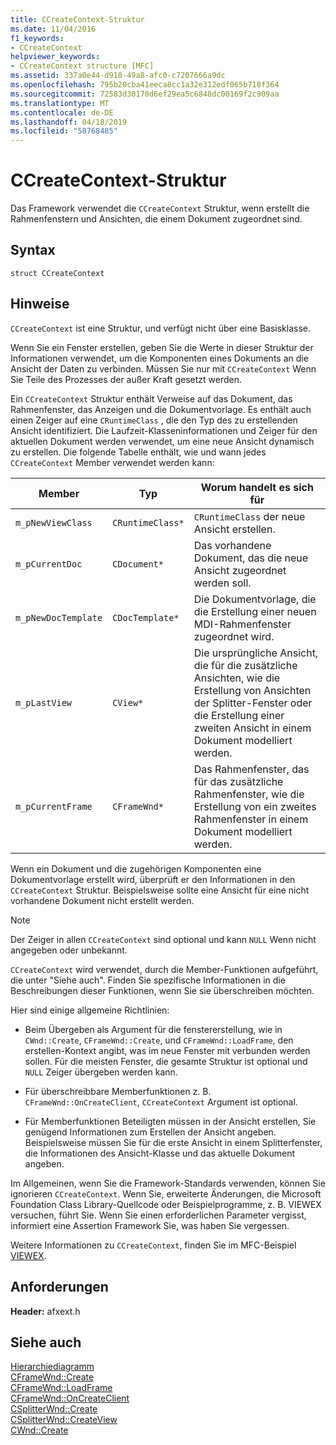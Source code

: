 ```yaml
---
title: CCreateContext-Struktur
ms.date: 11/04/2016
f1_keywords:
- CCreateContext
helpviewer_keywords:
- CCreateContext structure [MFC]
ms.assetid: 337a0e44-d910-49a8-afc0-c7207666a9dc
ms.openlocfilehash: 795b20cba41eeca8cc1a32e312edf065b718f364
ms.sourcegitcommit: 72583d30170d6ef29ea5c6848dc00169f2c909aa
ms.translationtype: MT
ms.contentlocale: de-DE
ms.lasthandoff: 04/18/2019
ms.locfileid: "58768485"
---
```

# <a name="ccreatecontext-structure"></a>CCreateContext-Struktur

Das Framework verwendet die `CCreateContext` Struktur, wenn erstellt die Rahmenfenstern und Ansichten, die einem Dokument zugeordnet sind.

## <a name="syntax"></a>Syntax

```
struct CCreateContext
```

## <a name="remarks"></a>Hinweise

`CCreateContext` ist eine Struktur, und verfügt nicht über eine Basisklasse.

Wenn Sie ein Fenster erstellen, geben Sie die Werte in dieser Struktur der Informationen verwendet, um die Komponenten eines Dokuments an die Ansicht der Daten zu verbinden. Müssen Sie nur mit `CCreateContext` Wenn Sie Teile des Prozesses der außer Kraft gesetzt werden.

Ein `CCreateContext` Struktur enthält Verweise auf das Dokument, das Rahmenfenster, das Anzeigen und die Dokumentvorlage. Es enthält auch einen Zeiger auf eine `CRuntimeClass` , die den Typ des zu erstellenden Ansicht identifiziert. Die Laufzeit-Klasseninformationen und Zeiger für den aktuellen Dokument werden verwendet, um eine neue Ansicht dynamisch zu erstellen. Die folgende Tabelle enthält, wie und wann jedes `CCreateContext` Member verwendet werden kann:

|Member|Typ|Worum handelt es sich für|
|------------|----------|--------------------|
|`m_pNewViewClass`|`CRuntimeClass*`|`CRuntimeClass` der neue Ansicht erstellen.|
|`m_pCurrentDoc`|`CDocument*`|Das vorhandene Dokument, das die neue Ansicht zugeordnet werden soll.|
|`m_pNewDocTemplate`|`CDocTemplate*`|Die Dokumentvorlage, die die Erstellung einer neuen MDI-Rahmenfenster zugeordnet wird.|
|`m_pLastView`|`CView*`|Die ursprüngliche Ansicht, die für die zusätzliche Ansichten, wie die Erstellung von Ansichten der Splitter-Fenster oder die Erstellung einer zweiten Ansicht in einem Dokument modelliert werden.|
|`m_pCurrentFrame`|`CFrameWnd*`|Das Rahmenfenster, das für das zusätzliche Rahmenfenster, wie die Erstellung von ein zweites Rahmenfenster in einem Dokument modelliert werden.|

Wenn ein Dokument und die zugehörigen Komponenten eine Dokumentvorlage erstellt wird, überprüft er den Informationen in den `CCreateContext` Struktur. Beispielsweise sollte eine Ansicht für eine nicht vorhandene Dokument nicht erstellt werden.

> [!NOTE]
>  Der Zeiger in allen `CCreateContext` sind optional und kann `NULL` Wenn nicht angegeben oder unbekannt.

`CCreateContext` wird verwendet, durch die Member-Funktionen aufgeführt, die unter "Siehe auch". Finden Sie spezifische Informationen in die Beschreibungen dieser Funktionen, wenn Sie sie überschreiben möchten.

Hier sind einige allgemeine Richtlinien:

- Beim Übergeben als Argument für die fenstererstellung, wie in `CWnd::Create`, `CFrameWnd::Create`, und `CFrameWnd::LoadFrame`, den erstellen-Kontext angibt, was im neue Fenster mit verbunden werden sollen. Für die meisten Fenster, die gesamte Struktur ist optional und `NULL` Zeiger übergeben werden kann.

- Für überschreibbare Memberfunktionen z. B. `CFrameWnd::OnCreateClient`, `CCreateContext` Argument ist optional.

- Für Memberfunktionen Beteiligten müssen in der Ansicht erstellen, Sie genügend Informationen zum Erstellen der Ansicht angeben. Beispielsweise müssen Sie für die erste Ansicht in einem Splitterfenster, die Informationen des Ansicht-Klasse und das aktuelle Dokument angeben.

Im Allgemeinen, wenn Sie die Framework-Standards verwenden, können Sie ignorieren `CCreateContext`. Wenn Sie, erweiterte Änderungen, die Microsoft Foundation Class Library-Quellcode oder Beispielprogramme, z. B. VIEWEX versuchen, führt Sie. Wenn Sie einen erforderlichen Parameter vergisst, informiert eine Assertion Framework Sie, was haben Sie vergessen.

Weitere Informationen zu `CCreateContext`, finden Sie im MFC-Beispiel [VIEWEX](../../overview/visual-cpp-samples.md).

## <a name="requirements"></a>Anforderungen

**Header:** afxext.h

## <a name="see-also"></a>Siehe auch

[Hierarchiediagramm](../../mfc/hierarchy-chart.md)<br/>
[CFrameWnd::Create](../../mfc/reference/cframewnd-class.md#create)<br/>
[CFrameWnd::LoadFrame](../../mfc/reference/cframewnd-class.md#loadframe)<br/>
[CFrameWnd::OnCreateClient](../../mfc/reference/cframewnd-class.md#oncreateclient)<br/>
[CSplitterWnd::Create](../../mfc/reference/csplitterwnd-class.md#create)<br/>
[CSplitterWnd::CreateView](../../mfc/reference/csplitterwnd-class.md#createview)<br/>
[CWnd::Create](../../mfc/reference/cwnd-class.md#create)
